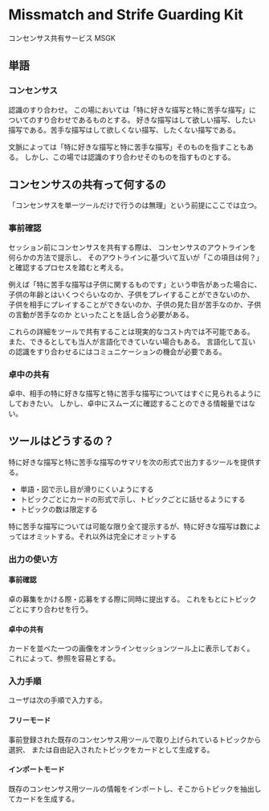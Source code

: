 # Missmatch and Strife Guarding Kit
コンセンサス共有サービス MSGK

## 単語

### コンセンサス
認識のすり合わせ。
この場においては「特に好きな描写と特に苦手な描写」についてのすり合わせであるものとする。
好きな描写はして欲しい描写、したい描写である。苦手な描写はして欲しくない描写、したくない描写である。

文脈によっては「特に好きな描写と特に苦手な描写」そのものを指すこともある。
しかし、この場では認識のすり合わせそのものを指すものとする。

## コンセンサスの共有って何するの
「コンセンサスを単一ツールだけで行うのは無理」という前提にここでは立つ。

### 事前確認
セッション前にコンセンサスを共有する際は、
コンセンサスのアウトラインを何らかの方法で提示し、
そのアウトラインに基づいて互いが「この項目は何？」と確認するプロセスを踏むと考える。

例えば「特に苦手な描写は子供に関するものです」という申告があった場合に、
子供の年齢とはいくつぐらいなのか、子供をプレイすることができないのか、
子供を相手にプレイすることができないのか、子供の見た目が苦手なのか、子供の言動が苦手なのか
といったことを話し合う必要がある。

これらの詳細をツールで共有することは現実的なコスト内では不可能である。
また、できるとしても当人が言語化できていない場合もある。
言語化して互いの認識をすり合わせるにはコミュニケーションの機会が必要である。

### 卓中の共有
卓中、相手の特に好きな描写と特に苦手な描写についてはすぐに見られるようにしておきたい。
しかし、卓中にスムーズに確認することのできる情報量ではない。

## ツールはどうするの？
特に好きな描写と特に苦手な描写のサマリを次の形式で出力するツールを提供する。

* 単語・図で示し目が滑りにくいようにする
* トピックごとにカードの形式で示し、トピックごとに話せるようにする
* トピックの数は限定する

特に苦手な描写については可能な限り全て提示するが、特に好きな描写は数によってはオミットする。それ以外は完全にオミットする

### 出力の使い方

#### 事前確認
卓の募集をかける際・応募をする際に同時に提出する。
これをもとにトピックごとにすり合わせを行う。

#### 卓中の共有
カードを並べた一つの画像をオンラインセッションツール上に表示しておく。
これによって、参照を容易とする。

### 入力手順
ユーザは次の手順で入力する。

#### フリーモード
事前登録された既存のコンセンサス用ツールで取り上げられているトピックから選択、
または自由記入されたトピックをカードとして生成する。

#### インポートモード
既存のコンセンサス用ツールの情報をインポートし、そこからトピックを抽出してカードを生成する。
